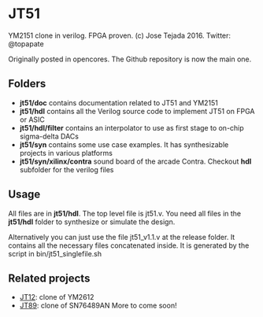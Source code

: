 # JT51
YM2151 clone in verilog. FPGA proven.
(c) Jose Tejada 2016. Twitter: @topapate

Originally posted in opencores. The Github repository is now the main one.

## Folders

* **jt51/doc** contains documentation related to JT51 and YM2151
* **jt51/hdl** contains all the Verilog source code to implement JT51 on FPGA or ASIC
* **jt51/hdl/filter** contains an interpolator to use as first stage to on-chip sigma-delta DACs
* **jt51/syn** contains some use case examples. It has synthesizable projects in various platforms
* **jt51/syn/xilinx/contra** sound board of the arcade Contra. Checkout **hdl** subfolder for the verilog files

## Usage
All files are in **jt51/hdl**. The top level file is jt51.v. You need all files in the **jt51/hdl** folder to synthesize or simulate the design.

Alternatively you can just use the file jt51_v1.1.v at the release folder. It contains all the necessary files concatenated inside. It is generated by the script in bin/jt51_singlefile.sh

## Related projects

* [JT12](https://github.com/jotego/jt12): clone of YM2612
* [JT89](https://github.com/jotego/jt89): clone of SN76489AN
More to come soon!
